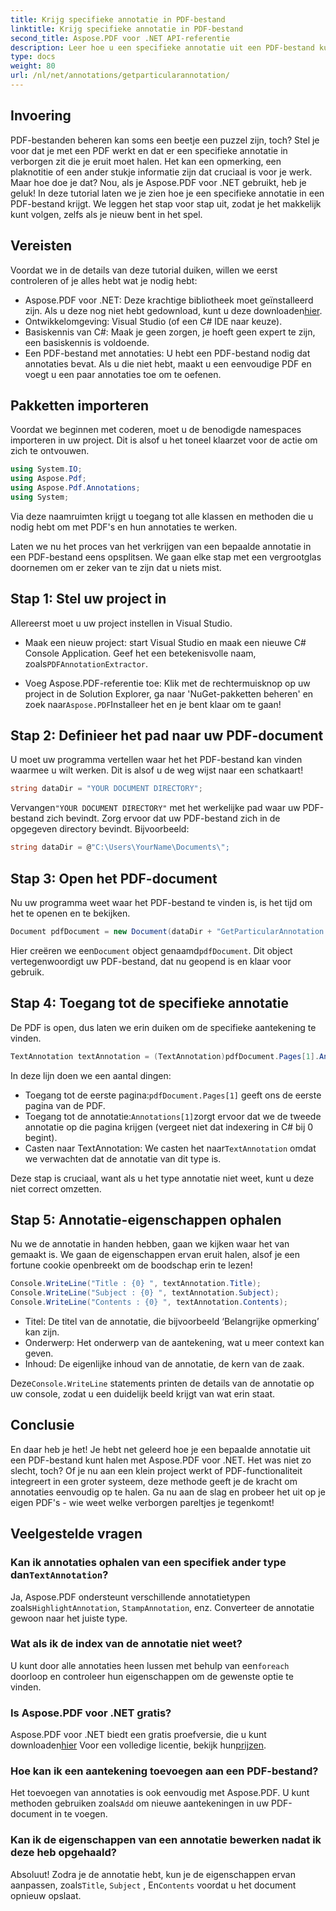 ```yaml
---
title: Krijg specifieke annotatie in PDF-bestand
linktitle: Krijg specifieke annotatie in PDF-bestand
second_title: Aspose.PDF voor .NET API-referentie
description: Leer hoe u een specifieke annotatie uit een PDF-bestand kunt halen met Aspose.PDF voor .NET in deze gedetailleerde tutorial van 2000 woorden. Perfect voor ontwikkelaars.
type: docs
weight: 80
url: /nl/net/annotations/getparticularannotation/
---
```

## Invoering

PDF-bestanden beheren kan soms een beetje een puzzel zijn, toch? Stel je voor dat je met een PDF werkt en dat er een specifieke annotatie in verborgen zit die je eruit moet halen. Het kan een opmerking, een plaknotitie of een ander stukje informatie zijn dat cruciaal is voor je werk. Maar hoe doe je dat? Nou, als je Aspose.PDF voor .NET gebruikt, heb je geluk! In deze tutorial laten we je zien hoe je een specifieke annotatie in een PDF-bestand krijgt. We leggen het stap voor stap uit, zodat je het makkelijk kunt volgen, zelfs als je nieuw bent in het spel.

## Vereisten

Voordat we in de details van deze tutorial duiken, willen we eerst controleren of je alles hebt wat je nodig hebt:

-  Aspose.PDF voor .NET: Deze krachtige bibliotheek moet geïnstalleerd zijn. Als u deze nog niet hebt gedownload, kunt u deze downloaden[hier](https://releases.aspose.com/pdf/net/).
- Ontwikkelomgeving: Visual Studio (of een C# IDE naar keuze).
- Basiskennis van C#: Maak je geen zorgen, je hoeft geen expert te zijn, een basiskennis is voldoende.
- Een PDF-bestand met annotaties: U hebt een PDF-bestand nodig dat annotaties bevat. Als u die niet hebt, maakt u een eenvoudige PDF en voegt u een paar annotaties toe om te oefenen.

## Pakketten importeren

Voordat we beginnen met coderen, moet u de benodigde namespaces importeren in uw project. Dit is alsof u het toneel klaarzet voor de actie om zich te ontvouwen.

```csharp
using System.IO;
using Aspose.Pdf;
using Aspose.Pdf.Annotations;
using System;
```

Via deze naamruimten krijgt u toegang tot alle klassen en methoden die u nodig hebt om met PDF's en hun annotaties te werken.

Laten we nu het proces van het verkrijgen van een bepaalde annotatie in een PDF-bestand eens opsplitsen. We gaan elke stap met een vergrootglas doornemen om er zeker van te zijn dat u niets mist.

## Stap 1: Stel uw project in

Allereerst moet u uw project instellen in Visual Studio. 

-  Maak een nieuw project: start Visual Studio en maak een nieuwe C# Console Application. Geef het een betekenisvolle naam, zoals`PDFAnnotationExtractor`.
  
-  Voeg Aspose.PDF-referentie toe: Klik met de rechtermuisknop op uw project in de Solution Explorer, ga naar 'NuGet-pakketten beheren' en zoek naar`Aspose.PDF`Installeer het en je bent klaar om te gaan!

## Stap 2: Definieer het pad naar uw PDF-document

U moet uw programma vertellen waar het het PDF-bestand kan vinden waarmee u wilt werken. Dit is alsof u de weg wijst naar een schatkaart!

```csharp
string dataDir = "YOUR DOCUMENT DIRECTORY";
```

 Vervangen`"YOUR DOCUMENT DIRECTORY"` met het werkelijke pad waar uw PDF-bestand zich bevindt. Zorg ervoor dat uw PDF-bestand zich in de opgegeven directory bevindt. Bijvoorbeeld:

```csharp
string dataDir = @"C:\Users\YourName\Documents\";
```

## Stap 3: Open het PDF-document

Nu uw programma weet waar het PDF-bestand te vinden is, is het tijd om het te openen en te bekijken.

```csharp
Document pdfDocument = new Document(dataDir + "GetParticularAnnotation.pdf");
```

 Hier creëren we een`Document` object genaamd`pdfDocument`. Dit object vertegenwoordigt uw PDF-bestand, dat nu geopend is en klaar voor gebruik.

## Stap 4: Toegang tot de specifieke annotatie

De PDF is open, dus laten we erin duiken om de specifieke aantekening te vinden.

```csharp
TextAnnotation textAnnotation = (TextAnnotation)pdfDocument.Pages[1].Annotations[1];
```

In deze lijn doen we een aantal dingen:
-  Toegang tot de eerste pagina:`pdfDocument.Pages[1]` geeft ons de eerste pagina van de PDF.
-  Toegang tot de annotatie:`Annotations[1]`zorgt ervoor dat we de tweede annotatie op die pagina krijgen (vergeet niet dat indexering in C# bij 0 begint).
-  Casten naar TextAnnotation: We casten het naar`TextAnnotation` omdat we verwachten dat de annotatie van dit type is.

Deze stap is cruciaal, want als u het type annotatie niet weet, kunt u deze niet correct omzetten.

## Stap 5: Annotatie-eigenschappen ophalen

Nu we de annotatie in handen hebben, gaan we kijken waar het van gemaakt is. We gaan de eigenschappen ervan eruit halen, alsof je een fortune cookie openbreekt om de boodschap erin te lezen!

```csharp
Console.WriteLine("Title : {0} ", textAnnotation.Title);
Console.WriteLine("Subject : {0} ", textAnnotation.Subject);
Console.WriteLine("Contents : {0} ", textAnnotation.Contents);
```

- Titel: De titel van de annotatie, die bijvoorbeeld ‘Belangrijke opmerking’ kan zijn.
- Onderwerp: Het onderwerp van de aantekening, wat u meer context kan geven.
- Inhoud: De eigenlijke inhoud van de annotatie, de kern van de zaak.

 Deze`Console.WriteLine` statements printen de details van de annotatie op uw console, zodat u een duidelijk beeld krijgt van wat erin staat.

## Conclusie

En daar heb je het! Je hebt net geleerd hoe je een bepaalde annotatie uit een PDF-bestand kunt halen met Aspose.PDF voor .NET. Het was niet zo slecht, toch? Of je nu aan een klein project werkt of PDF-functionaliteit integreert in een groter systeem, deze methode geeft je de kracht om annotaties eenvoudig op te halen. Ga nu aan de slag en probeer het uit op je eigen PDF's - wie weet welke verborgen pareltjes je tegenkomt!

## Veelgestelde vragen

###  Kan ik annotaties ophalen van een specifiek ander type dan`TextAnnotation`?  
 Ja, Aspose.PDF ondersteunt verschillende annotatietypen zoals`HighlightAnnotation`, `StampAnnotation`, enz. Converteer de annotatie gewoon naar het juiste type.

### Wat als ik de index van de annotatie niet weet?  
 U kunt door alle annotaties heen lussen met behulp van een`foreach` doorloop en controleer hun eigenschappen om de gewenste optie te vinden.

### Is Aspose.PDF voor .NET gratis?  
 Aspose.PDF voor .NET biedt een gratis proefversie, die u kunt downloaden[hier](https://releases.aspose.com/) Voor een volledige licentie, bekijk hun[prijzen](https://purchase.aspose.com/buy).

### Hoe kan ik een aantekening toevoegen aan een PDF-bestand?  
Het toevoegen van annotaties is ook eenvoudig met Aspose.PDF. U kunt methoden gebruiken zoals`Add` om nieuwe aantekeningen in uw PDF-document in te voegen.

### Kan ik de eigenschappen van een annotatie bewerken nadat ik deze heb opgehaald?  
 Absoluut! Zodra je de annotatie hebt, kun je de eigenschappen ervan aanpassen, zoals`Title`, `Subject` , En`Contents` voordat u het document opnieuw opslaat.